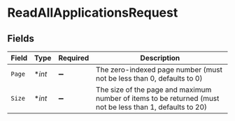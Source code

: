 # ReadAllApplicationsRequest


## Fields

| Field                                                                                                     | Type                                                                                                      | Required                                                                                                  | Description                                                                                               |
| --------------------------------------------------------------------------------------------------------- | --------------------------------------------------------------------------------------------------------- | --------------------------------------------------------------------------------------------------------- | --------------------------------------------------------------------------------------------------------- |
| `Page`                                                                                                    | **int*                                                                                                    | :heavy_minus_sign:                                                                                        | The zero-indexed page number (must not be less than 0, defaults to 0)                                     |
| `Size`                                                                                                    | **int*                                                                                                    | :heavy_minus_sign:                                                                                        | The size of the page and maximum number of items to be returned (must not be less than 1, defaults to 20) |
